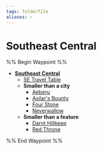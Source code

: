 ```yaml
---
tags: folderfile
aliases: ~
---
```


# Southeast Central

%% Begin Waypoint %%

* **[Southeast Central](Southeast%20Central.md)**
  * [SE Travel Table](SE%20Travel%20Table.md)
  * **Smaller than a city**
    * [Aeberu](Smaller%20than%20a%20city\Aeberu.md)
    * [Asilar's Bounty](Smaller%20than%20a%20city\Asilar's%20Bounty.md)
    * [Four Stone](Smaller%20than%20a%20city\Four%20Stone.md)
    * [Neverwallow](Smaller%20than%20a%20city\Neverwallow.md)
  * **Smaller than a feature**
    * [Darnt Hillkeep](Smaller%20than%20a%20feature\Darnt%20Hillkeep.md)
    * [Red Throne](Smaller%20than%20a%20feature\Red%20Throne.md)

%% End Waypoint %%
